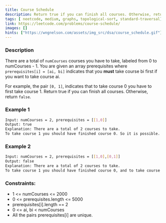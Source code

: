 ```yaml
---
title: Course Schedule
description: Return true if you can finish all courses. Otherwise, return false.
tags: [ neetcode, medium, graphs, topological-sort, standard-traversal]
link: https://leetcode.com/problems/course-schedule/
images: []
hints: ["https://wngnelson.com/assets/img_src/dsa/course_schedule.gif"]
---
```


### Description

There are a total of `numCourses` courses you have to take, labeled from 0 to numCourses - 1. You are given an array prerequisites where `prerequisites[i] = [ai, bi]` indicates that you **must** take course bi first if you want to take course ai.

For example, the pair `[0, 1]`, indicates that to take course 0 you have to first take course 1.
Return true if you can finish all courses. Otherwise, return `false`.

### Example 1

```bash
Input: numCourses = 2, prerequisites = [[1,0]]
Output: true
Explanation: There are a total of 2 courses to take. 
To take course 1 you should have finished course 0. So it is possible.
```

### Example 2

```bash
Input: numCourses = 2, prerequisites = [[1,0],[0,1]]
Output: false
Explanation: There are a total of 2 courses to take. 
To take course 1 you should have finished course 0, and to take course 0 you should also have finished course 1. So it is impossible.
```

### Constraints:

- 1 <= numCourses <= 2000 
- 0 <= prerequisites.length <= 5000 
- prerequisites[i].length == 2 
- 0 <= ai, bi < numCourses 
- All the pairs prerequisites[i] are unique.